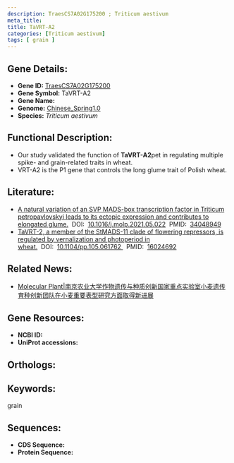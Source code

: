```yaml
---
description: TraesCS7A02G175200 ; Triticum aestivum
meta_title:
title: TaVRT-A2
categories: [Triticum aestivum]
tags: [ grain ]
---
```


## Gene Details:
- **Gene ID:**	[TraesCS7A02G175200]()
- **Gene Symbol:** TaVRT-A2
- **Gene Name:** 
- **Genome:** [Chinese_Spring1.0]()
- **Species:** *Triticum aestivum*

## Functional Description:
   - Our study validated the function of **TaVRT-A2**pet in regulating multiple spike- and grain-related traits in wheat.
   - VRT-A2 is the P1 gene that controls the long glume trait of Polish wheat.

## Literature:
   - [A natural variation of an SVP MADS-box transcription factor in Triticum petropavlovskyi leads to its ectopic expression and contributes to elongated glume.]( https://www.sciencedirect.com/science/article/pii/S1674205221001830?via%3Dihub)&nbsp;&nbsp;DOI:&nbsp;&nbsp;[10.1016/j.molp.2021.05.022](https://www.sciencedirect.com/science/article/pii/S1674205221001830?via%3Dihub)&nbsp;&nbsp;PMID:&nbsp;&nbsp;[34048949](https://pubmed.ncbi.nlm.nih.gov/34048949/)
   - [TaVRT-2, a member of the StMADS-11 clade of flowering repressors, is regulated by vernalization and photoperiod in wheat.]( https://academic.oup.com/plphys/article/138/4/2354/6112986?login=true)&nbsp;&nbsp;DOI:&nbsp;&nbsp;[10.1104/pp.105.061762 ](https://academic.oup.com/plphys/article/138/4/2354/6112986?login=true)&nbsp;&nbsp;PMID:&nbsp;&nbsp;[16024692](https://pubmed.ncbi.nlm.nih.gov/16024692/)

## Related News:
   - [Molecular Plant|南京农业大学作物遗传与种质创新国家重点实验室小麦遗传育种创新团队在小麦重要表型研究方面取得新进展](https://mp.weixin.qq.com/s?__biz=Mzg3MDEwNDEyMg==&mid=2247511214&idx=7&sn=8c1c577c6cf2cea52a174387bf575201&chksm=ce9001fbf9e788ed57c2bc66983db08072f88d1008ca859eef7a9c887356e4795b4065dacdad&scene=27#wechat_redirect)

## Gene Resources:
- **NCBI ID:** [](https://www.ncbi.nlm.nih.gov/gene/?term=)
- **UniProt accessions:** [](https://www.uniprot.org/uniprotkb//entry)

## Orthologs:

## Keywords:
grain

## Sequences:
- **CDS Sequence:**
- **Protein Sequence:**
